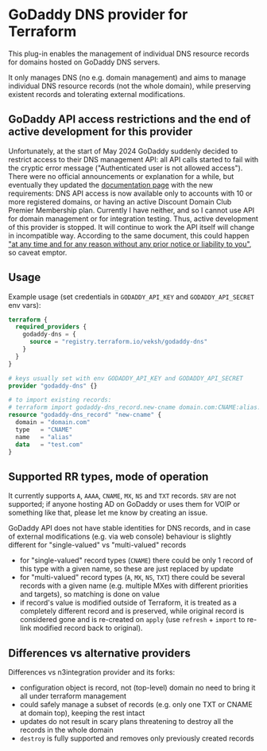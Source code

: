 # GoDaddy DNS provider for Terraform

This plug-in enables the management of individual DNS resource records for domains hosted on GoDaddy DNS servers.

It only manages DNS (no e.g. domain management) and aims to manage individual DNS resource records (not the whole domain), while preserving existent records and tolerating external modifications.

## GoDaddy API access restrictions and the end of active development for this provider

Unfortunately, at the start of May 2024 GoDaddy suddenly decided to restrict access to their DNS management API: all API calls started to fail with the cryptic error message ("Authenticated user is not allowed access"). There were no official announcements or explanation for a while, but eventually they updated the [documentation page](https://developer.godaddy.com/getstarted#apiaccess) with the new requirements: DNS API access is now available only to accounts with 10 or more registered domains, or having an active Discount Domain Club Premier Membership plan. Currently I have neither, and so I cannot use API for domain management or for integration testing. Thus, active development of this provider is stopped. It will continue to work the API itself will change in incompatible way. According to the same document, this could happen ["at any time and for any reason without any prior notice or liability to you"](https://developer.godaddy.com/getstarted#apichange), so caveat emptor.

## Usage

Example usage (set credentials in `GODADDY_API_KEY` and `GODADDY_API_SECRET` env vars):

``` terraform
terraform {
  required_providers {
    godaddy-dns = {
      source = "registry.terraform.io/veksh/godaddy-dns"
    }
  }
}

# keys usually set with env GODADDY_API_KEY and GODADDY_API_SECRET
provider "godaddy-dns" {}

# to import existing records:
# terraform import godaddy-dns_record.new-cname domain.com:CNAME:alias:testing.com
resource "godaddy-dns_record" "new-cname" {
  domain = "domain.com"
  type   = "CNAME"
  name   = "alias"
  data   = "test.com"
}
```

## Supported RR types, mode of operation

It currently supports `A`, `AAAA`, `CNAME`, `MX`, `NS` and `TXT` records. `SRV` are not supported; if anyone hosting AD on GoDaddy or uses them for VOIP or something like that, please let me know by creating an issue.

GoDaddy API does not have stable identities for DNS records, and in case of external modifications (e.g. via web console) behaviour is slightly different for "single-valued" vs "multi-valued" records
- for "single-valued" record types (`CNAME`) there could be only 1 record of this type with a given name, so these are just replaced by update
- for "multi-valued" record types (`A`, `MX`, `NS`, `TXT`) there could be several records
with a given name (e.g. multiple MXes with different priorities and targets), so matching is done on value
- if record's value is modified outside of Terraform, it is treated as a completely different record and is preserved, while original record is considered gone and is re-created on `apply` (use `refresh` + `import` to re-link modified record back to original).

## Differences vs alternative providers

Differences vs n3integration provider and its forks:
- configuration object is record, not (top-level) domain no need to bring it all under terraform management
- could safely manage a subset of records (e.g. only one TXT or CNAME at domain top), keeping the rest intact
- updates do not result in scary plans threatening to destroy all the records in the whole domain
- `destroy` is fully supported and removes only previously created records
